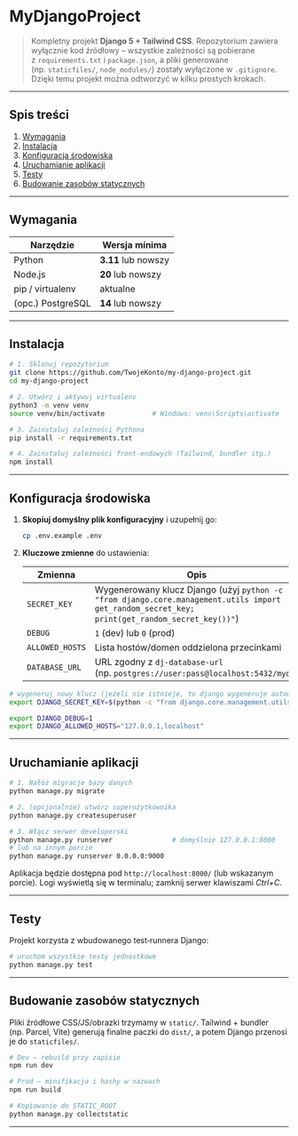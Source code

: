 # MyDjangoProject

> Kompletny projekt **Django 5 + Tailwind CSS**. Repozytorium zawiera wyłącznie kod źródłowy – wszystkie zależności są pobierane z `requirements.txt` i `package.json`, a pliki generowane (np. `staticfiles/`, `node_modules/`) zostały wyłączone w `.gitignore`. Dzięki temu projekt można odtworzyć w kilku prostych krokach.

---

## Spis treści

1. [Wymagania](#wymagania)
2. [Instalacja](#instalacja)
3. [Konfiguracja środowiska](#konfiguracja-środowiska)
4. [Uruchamianie aplikacji](#uruchamianie-aplikacji)
5. [Testy](#testy)
6. [Budowanie zasobów statycznych](#budowanie-zasobów-statycznych)

---

## Wymagania

| Narzędzie         | Wersja mínima       |
| ----------------- | ------------------- |
| Python            | **3.11** lub nowszy |
| Node.js           | **20** lub nowszy   |
| pip / virtualenv  | aktualne            |
| (opc.) PostgreSQL | **14** lub nowszy   |

---

## Instalacja

```bash
# 1. Sklonuj repozytorium
git clone https://github.com/TwojeKonto/my-django-project.git
cd my-django-project

# 2. Utwórz i aktywuj virtualenv
python3 -m venv venv
source venv/bin/activate            # Windows: venv\Scripts\activate

# 3. Zainstaluj zależności Pythona
pip install -r requirements.txt

# 4. Zainstaluj zależności front‑endowych (Tailwind, bundler itp.)
npm install
```

---

## Konfiguracja środowiska

1. **Skopiuj domyślny plik konfiguracyjny** i uzupełnij go:

   ```bash
   cp .env.example .env
   ```
2. **Kluczowe zmienne** do ustawienia:

   | Zmienna                   | Opis                                                                                                                                          |
   | ------------------------- | --------------------------------------------------------------------------------------------------------------------------------------------- |
   | `SECRET_KEY`              | Wygenerowany klucz Django (użyj `python -c "from django.core.management.utils import get_random_secret_key; print(get_random_secret_key())"`) |
   | `DEBUG`                   | `1` (dev) lub `0` (prod)                                                                                                                      |
   | `ALLOWED_HOSTS`           | Lista hostów/domen oddzielona przecinkami                                                                                                     |
   | `DATABASE_URL`            | URL zgodny z `dj-database-url` (np. `postgres://user:pass@localhost:5432/mydb`)                                                               |

```bash
# wygeneruj nowy klucz (jeżeli nie istnieje, to django wygeneruje automatycznie)
export DJANGO_SECRET_KEY=$(python -c "from django.core.management.utils import get_random_secret_key; print(get_random_secret_key())")

export DJANGO_DEBUG=1
export DJANGO_ALLOWED_HOSTS="127.0.0.1,localhost"
```
---

## Uruchamianie aplikacji

```bash
# 1. Nałóż migracje bazy danych
python manage.py migrate

# 2. (opcjonalnie) utwórz superużytkownika
python manage.py createsuperuser

# 3. Włącz serwer developerski
python manage.py runserver               # domyślnie 127.0.0.1:8000
# lub na innym porcie
python manage.py runserver 0.0.0.0:9000
```

Aplikacja będzie dostępna pod `http://localhost:8000/` (lub wskazanym porcie). Logi wyświetlą się w terminalu; zamknij serwer klawiszami *Ctrl+C*.

---

## Testy

Projekt korzysta z wbudowanego test‑runnera Django:


```bash
# uruchom wszystkie testy jednostkowe
python manage.py test
```



---

## Budowanie zasobów statycznych

Pliki źródłowe CSS/JS/obrazki trzymamy w `static/`. Tailwind + bundler (np. Parcel, Vite) generują finalne paczki do `dist/`, a potem Django przenosi je do `staticfiles/`.

```bash
# Dev – rebuild przy zapisie
npm run dev

# Prod – minifikacja i hashy w nazwach
npm run build

# Kopiowanie do STATIC_ROOT
python manage.py collectstatic
```

---
